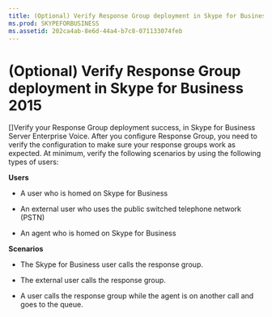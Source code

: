 ```yaml
---
title: (Optional) Verify Response Group deployment in Skype for Business 2015
ms.prod: SKYPEFORBUSINESS
ms.assetid: 202ca4ab-8e6d-44a4-b7c8-071133074feb
---
```



# (Optional) Verify Response Group deployment in Skype for Business 2015
[]Verify your Response Group deployment success, in Skype for Business Server Enterprise Voice.
After you configure Response Group, you need to verify the configuration to make sure your response groups work as expected. At minimum, verify the following scenarios by using the following types of users:
  
    
    

 **Users**
- A user who is homed on Skype for Business
    
  
- An external user who uses the public switched telephone network (PSTN)
    
  
- An agent who is homed on Skype for Business
    
  
 **Scenarios**
- The Skype for Business user calls the response group.
    
  
- The external user calls the response group.
    
  
- A user calls the response group while the agent is on another call and goes to the queue.
    
  

